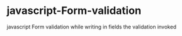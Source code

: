 # javascript-Form-validation
javascript Form validation while writing in fields the validation invoked
